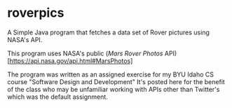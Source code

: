# roverpics
A Simple Java program that fetches a data set of Rover pictures using NASA's API.

This program uses NASA's public (_Mars Rover Photos_ API)[https://api.nasa.gov/api.html#MarsPhotos]

The program was written as an assigned exercise for my BYU Idaho CS course "Software Design and Development"
It's posted here for the benefit of the class who may be unfamiliar working with APIs other than Twitter's which 
was the default assignment.

